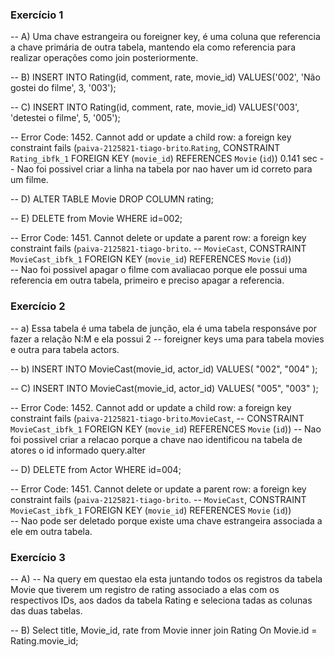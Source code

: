 ### Exercício 1

-- A) 
Uma chave estrangeira ou foreigner key, é uma coluna que referencia a chave primária de outra tabela, mantendo ela como referencia para realizar operações como join posteriormente.

-- B)
INSERT INTO Rating(id, comment, rate, movie_id)
VALUES('002', 'Não gostei do filme', 3, '003');

-- C)
INSERT INTO Rating(id, comment, rate, movie_id)
VALUES('003', 'detestei o filme', 5, '005');

-- Error Code: 1452. Cannot add or update a child row: a foreign key constraint fails (`paiva-2125821-tiago-brito`.`Rating`, CONSTRAINT `Rating_ibfk_1` FOREIGN KEY (`movie_id`) REFERENCES `Movie` (`id`))	0.141 sec
-- Nao foi possivel criar a linha na tabela por nao haver um id correto para um filme.

-- D)
ALTER TABLE Movie
DROP COLUMN rating;

-- E)
DELETE from Movie WHERE id=002;

-- Error Code: 1451. Cannot delete or update a parent row: a foreign key constraint fails (`paiva-2125821-tiago-brito`.
-- `MovieCast`, CONSTRAINT `MovieCast_ibfk_1` FOREIGN KEY (`movie_id`) REFERENCES `Movie` (`id`))	
-- Nao foi possivel apagar o filme com avaliacao porque ele possui uma referencia em outra tabela, primeiro e preciso apagar a referencia.
 
  
 ### Exercício 2

-- a) Essa tabela é uma tabela de junção, ela é uma tabela responsáve por fazer a relação N:M e ela possui 2 
-- foreigner keys uma para tabela movies e outra para tabela actors.

-- b)
INSERT INTO MovieCast(movie_id, actor_id) 
VALUES( "002", "004" );

-- C)
INSERT INTO MovieCast(movie_id, actor_id) 
VALUES( "005", "003" );

-- Error Code: 1452. Cannot add or update a child row: a foreign key constraint fails (`paiva-2125821-tiago-brito`.`MovieCast`, 
-- CONSTRAINT `MovieCast_ibfk_1` FOREIGN KEY (`movie_id`) REFERENCES `Movie` (`id`))
-- Nao foi possivel criar a relacao porque a chave nao identificou na tabela de atores o id informado query.alter

-- D)
DELETE from Actor WHERE id=004;

-- Error Code: 1451. Cannot delete or update a parent row: a foreign key constraint fails (`paiva-2125821-tiago-brito`.
-- `MovieCast`, CONSTRAINT `MovieCast_ibfk_1` FOREIGN KEY (`movie_id`) REFERENCES `Movie` (`id`))	
-- Nao pode ser deletado porque existe uma chave estrangeira associada a ele em outra tabela.


 ### Exercício 3
 
 -- A)
 -- Na query em questao ela esta juntando todos os registros da tabela Movie que tiverem um registro de rating associado a elas com os respectivos IDs, aos dados da tabela Rating e seleciona tadas as colunas das duas tabelas.
  
-- B)
Select title, Movie_id, rate from Movie inner join Rating On Movie.id = Rating.movie_id;